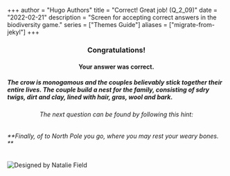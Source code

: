 +++
author = "Hugo Authors"
title = "Correct! Great job! (Q_2_09)"
date = "2022-02-21"
description = "Screen for accepting correct answers in the biodiversity game."
series = ["Themes Guide"]
aliases = ["migrate-from-jekyl"]
+++

### <center> Congratulations! </center>
#### <center> Your answer was correct. 
##### The crow is monogamous and the couples believably stick together their entire lives. The couple build a nest for the family, consisting of sdry twigs, dirt and clay, lined with hair, gras, wool and bark. 

###### <center> The next question can be found by following this hint: </center>
###### **Finally, of to North Pole you go, where you may rest your weary bones. **


![Designed by Natalie Field](/img/nucifraga.jpg)

